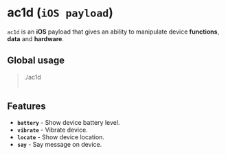 # ac1d (`iOS payload`)

`ac1d` is an **iOS** payload that gives an ability to manipulate device **functions**, **data** and **hardware**.

## Global usage

> ./ac1d <option>

## Features

* **`battery`** - Show device battery level.
* **`vibrate`** - Vibrate device.
* **`locate`** - Show device location.
* **`say`** - Say message on device.
